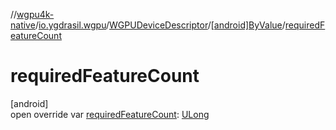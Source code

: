 //[wgpu4k-native](../../../../index.md)/[io.ygdrasil.wgpu](../../index.md)/[WGPUDeviceDescriptor](../index.md)/[[android]ByValue](index.md)/[requiredFeatureCount](required-feature-count.md)

# requiredFeatureCount

[android]\
open override var [requiredFeatureCount](required-feature-count.md): [ULong](https://kotlinlang.org/api/core/kotlin-stdlib/kotlin/-u-long/index.html)